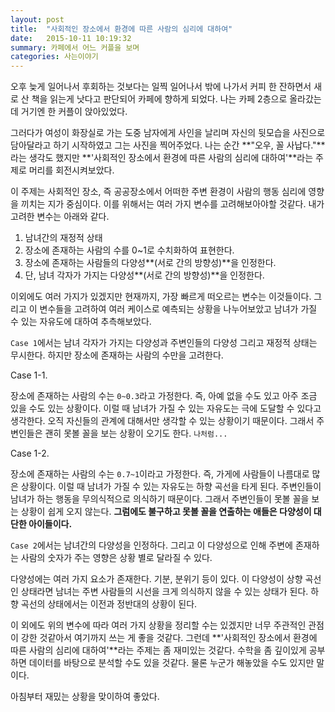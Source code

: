 ```yaml
---
layout: post
title:  "사회적인 장소에서 환경에 따른 사람의 심리에 대하여"
date:   2015-10-11 10:19:32
summary: 카페에서 어느 커플을 보며
categories: 사는이야기
---
```


오후 늦게 일어나서 후회하는 것보다는 일찍 일어나서 밖에 나가서 커피 한 잔하면서 새로 산 책을 읽는게 낫다고 판단되어 카페에 향하게 되었다. 나는 카페 2층으로 올라갔는데 거기엔 한 커플이 앉아있었다.

그러다가 여성이 화장실로 가는 도중 남자에게 사인을 날리며 자신의 뒷모습을 사진으로 담아달라고 하기 시작하였고 그는 사진을 찍어주었다. 나는 순간 **"오우, 꼴 사납다."**라는 생각도 했지만 **'사회적인 장소에서 환경에 따른 사람의 심리에 대하여'**라는 주제로 머리를 회전시켜보았다.

이 주제는 사회적인 장소, 즉 공공장소에서 어떠한 주변 환경이 사람의 행동 심리에 영향을 끼치는 지가 중심이다. 이를 위해서는 여러 가지 변수를 고려해보아야할 것같다. 내가 고려한 변수는 아래와 같다.
	
1. 남녀간의 재정적 상태
2. 장소에 존재하는 사람의 수를 0~1로 수치화하여 표현한다.
3. 장소에 존재하는 사람들의 다양성**(서로 간의 방향성)**을 인정한다.
4. 단, 남녀 각자가 가지는 다양성**(서로 간의 방향성)**을 인정한다.

이외에도 여러 가지가 있겠지만 현재까지, 가장 빠르게 떠오르는 변수는 이것들이다. 그리고 이 변수들을 고려하여 여러 케이스로 예측되는 상황을 나누어보았고 남녀가 가질 수 있는 자유도에 대하여 추측해보았다.

`Case 1`에서는 남녀 각자가 가지는 다양성과 주변인들의 다양성 그리고 재정적 상태는 무시한다. 하지만 장소에 존재하는 사람의 수만을 고려한다.

Case 1-1.

장소에 존재하는 사람의 수는 `0~0.3`라고 가정한다. 즉, 아예 없을 수도 있고 아주 조금 있을 수도 있는 상황이다. 이럴 때 남녀가 가질 수 있는 자유도는 극에 도달할 수 있다고 생각한다. 오직 자신들의 관계에 대해서만 생각할 수 있는 상황이기 때문이다. 그래서 주변인들은 괜히 못볼 꼴을 보는 상황이 오기도 한다. `나처럼...`

Case 1-2.

장소에 존재하는 사람의 수는 `0.7~1`이라고 가정한다. 즉, 가게에 사람들이 나름대로 많은 상황이다. 이럴 때 남녀가 가질 수 있는 자유도는 하향 곡선을 타게 된다. 주변인들이 남녀가 하는 행동을 무의식적으로 의식하기 때문이다. 그래서 주변인들이 못볼 꼴을 보는 상황이 쉽게 오지 않는다. **그럼에도 불구하고 못볼 꼴을 연출하는 애들은 다양성이 대단한 아이들이다.**

`Case 2`에서는 남녀간의 다양성을 인정하다. 그리고 이 다양성으로 인해 주변에 존재하는 사람의 숫자가 주는 영향은 상황 별로 달라질 수 있다.

다양성에는 여러 가지 요소가 존재한다. 기분, 분위기 등이 있다. 이 다양성이 상향 곡선인 상태라면 남녀는 주변 사람들의 시선을 크게 의식하지 않을 수 있는 상태가 된다. 하향 곡선의 상태에서는 이전과 정반대의 상황이 된다.

이 외에도 위의 변수에 따라 여러 가지 상황을 정리할 수는 있겠지만 너무 주관적인 관점이 강한 것같아서 여기까지 쓰는 게 좋을 것같다. 그런데 **'사회적인 장소에서 환경에 따른 사람의 심리에 대하여'**라는 주제는 좀 재미있는 것같다. 수학을 좀 깊이있게 공부하면 데이터를 바탕으로 분석할 수도 있을 것같다. 물론 누군가 해놓았을 수도 있지만 말이다.

아침부터 재밌는 상황을 맞이하여 좋았다.